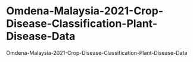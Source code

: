 # Omdena-Malaysia-2021-Crop-Disease-Classification-Plant-Disease-Data
Omdena-Malaysia-2021-Crop-Disease-Classification-Plant-Disease-Data
